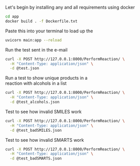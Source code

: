Let's begin by installing any and all requirements using docker


```bash
cd app
docker build . -f Dockerfile.txt
```
Paste this into your terminal to load up the 
```bash
uvicorn main:app --reload 
```

Run the test sent in the e-mail
```bash
curl -X POST http://127.0.0.1:8000/PerformReaction/ \
  -H "Content-Type: application/json" \
  -d @test.json
```
Run a test to show unique products in a \
reaction with alcohols in a list
```bash
curl -X POST http://127.0.0.1:8000/PerformReaction/ \
  -H "Content-Type: application/json" \
  -d @test_alcohols.json
```
Test to see how invalid SMILES work
```bash
curl -X POST http://127.0.0.1:8000/PerformReaction/ \
  -H "Content-Type: application/json" \
  -d @test_badSMILES.json
```
Test to see how invalid SMARTS work
```bash
curl -X POST http://127.0.0.1:8000/PerformReaction/ \
  -H "Content-Type: application/json" \
  -d @test_badSMARTS.json
```
